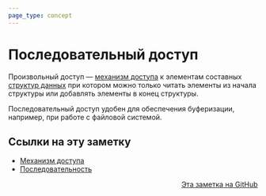 ```yaml
---
page_type: concept
---
```


# Последовательный доступ

Произвольный доступ — [механизм доступа](20221122205206.md) к элементам составных [структур данных](20221025223341.md) при котором можно только читать элементы из начала структуры или добавлять элементы в конец структуры.

Последовательный доступ удобен для обеспечения буферизации, например, при работе с файловой системой.




## Ссылки на эту заметку

* [Механизм доступа](20221122205206.md)
* [Последовательность](20221122210227.md)


<p v-pre style="text-align: right">
  <a href="https://github.com/Kverde/algorithms/blob/main/source/20221122205522.md">
  Эта заметка на GitHub
  </a>
</p>
